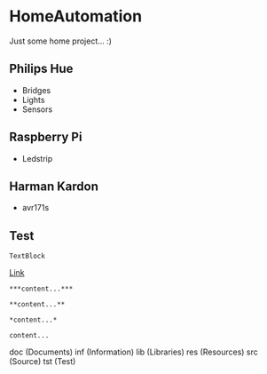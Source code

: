 # HomeAutomation
    
Just some home project... :)


## Philips Hue

- Bridges
- Lights
- Sensors


## Raspberry Pi

- Ledstrip


## Harman Kardon

- avr171s


## Test

    TextBlock
    
[Link](https://github.com/dannyvanlierop/HomeAutomation)

  `***content...***`    

  `**content...**`

  `*content...*`

  `content...`


doc (Documents)
inf (Information)
lib (Libraries)
res (Resources)
src (Source)
tst (Test)